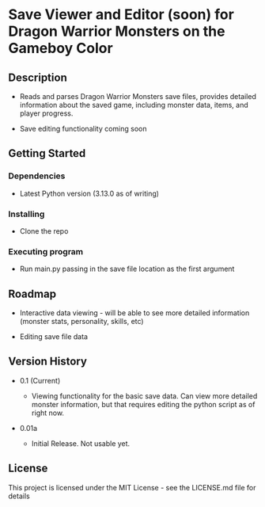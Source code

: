 # Save Viewer and Editor (soon) for Dragon Warrior Monsters on the Gameboy Color

## Description

* Reads and parses Dragon Warrior Monsters save files, provides detailed information about the saved game, including monster data, items, and player progress. 

* Save editing functionality coming soon
## Getting Started

### Dependencies

* Latest Python version (3.13.0 as of writing)

### Installing

* Clone the repo

### Executing program

* Run main.py passing in the save file location as the first argument

## Roadmap

* Interactive data viewing - will be able to see more detailed information (monster stats, personality, skills, etc)

* Editing save file data


## Version History

* 0.1 (Current)
    * Viewing functionality for the basic save data. Can view more detailed monster information, but that requires editing the python script as of right now.

* 0.01a
    * Initial Release. Not usable yet. 

## License

This project is licensed under the MIT License - see the LICENSE.md file for details
